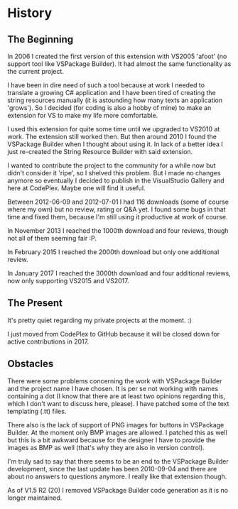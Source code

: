 # History

## The Beginning

In 2006 I created the first version of this extension with VS2005 'afoot' (no support tool like VSPackage Builder).  It had almost the same functionality as the current project.

I have been in dire need of such a tool because at work I needed to translate a growing C# application and I have been tired of creating the string resources manually (it is astounding how many texts an application 'grows').  So I decided (for coding is also a hobby of mine) to make an extension for VS to make my life more comfortable.

I used this extension for quite some time until we upgraded to VS2010 at work.  The extension still worked then.  But then around 2010 I found the VSPackage Builder when I thought about using it.  In lack of a better idea I just re-created the String Resource Builder with said extension.

I wanted to contribute the project to the community for a while now but didn't consider it 'ripe', so I shelved this problem.  But I made no changes anymore so eventually I decided to publish in the VisualStudio Gallery and here at CodePlex.  Maybe one will find it useful.

Between 2012-06-09 and 2012-07-01 I had 116 downloads (some of course where my own) but no review, rating or Q&A yet.  I found some bugs in that time and fixed them, because I'm still using it productive at work of course.

In November 2013 I reached the 1000th download and four reviews, though not all of them seeming fair :P.

In February 2015 I reached the 2000th download but only one additional review.

In January 2017 I reached the 3000th download and four additional reviews, now only supporting VS2015 and VS2017.

## The Present

It's pretty quiet regarding my private projects at the moment. :)

I just moved from CodePlex to GitHub because it will be closed down for active contributions in 2017.

## Obstacles

There were some problems concerning the work with VSPackage Builder and the project name I have chosen.  It is per se not working with names containing a dot (I know that there are at least two opinions regarding this, which I don't want to discuss here, please).  I have patched some of the text templating (.tt) files.

There also is the lack of support of PNG images for buttons in VSPackage Builder.  At the moment only BMP images are allowed.  I patched this as well but this is a bit awkward because for the designer I have to provide the images as BMP as well (that's why they are also in version control).

I'm truly sad to say that there seems to be an end to the VSPackage Builder development, since the last update has been 2010-09-04 and there are about no answers to questions anymore.  I really like that extension though.

As of V1.5 R2 (20) I removed VSPackage Builder code generation as it is no longer maintained.
